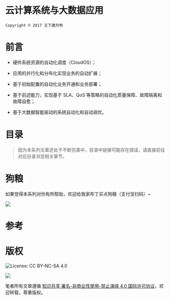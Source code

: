 


# 云计算系统与大数据应用
`Copyright © 2017 王下邀月熊`



# 前言






- 硬件系统资源的自动化调度（CloudOS）；

- 应用的并行化和分布化实现业务的自动扩展；

- 基于初始配置的自动化业务开通和业务部署；

- 基于前述能力，实现基于 SLA、QoS 等策略的自动化质量保障、故障隔离和故障自愈；

- 基于大数据智能驱动的系统自动化和自动调优。



# 目录


> 因为本系列文章还处于不断完善中，目录中链接可能存在错误，请直接前往对应目录浏览相关章节。


# 狗粮
如果觉得本系列对你有所帮助，欢迎给我家布丁买点狗粮（支付宝扫码）~




![](https://github.com/wxyyxc1992/OSS/blob/master/2017/8/1/Buding.jpg?raw=true)





# 参考


# 版权



![License: CC BY-NC-SA 4.0](https://img.shields.io/badge/License-CC%20BY--NC--SA%204.0-lightgrey.svg)



![](https://parg.co/bDm)



笔者所有文章遵循 [知识共享 署名-非商业性使用-禁止演绎 4.0 国际许可协议](https://creativecommons.org/licenses/by-nc-nd/4.0/deed.zh)，欢迎转载，尊重版权。


